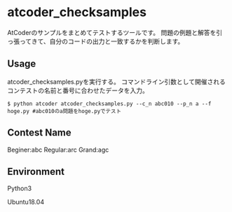 # atcoder_checksamples
AtCoderのサンプルをまとめてテストするツールです。
問題の例題と解答を引っ張ってきて、自分のコードの出力と一致するかを判断します。

## Usage
atcoder_checksamples.pyを実行する。
コマンドライン引数として開催されるコンテストの名前と番号に合わせたデータを入力。


```
$ python atcoder atcoder_checksamples.py --c_n abc010 --p_n a --f hoge.py #abc010のa問題をhoge.pyでテスト
```
## Contest Name
Beginer:abc
Regular:arc
Grand:agc

## Environment
Python3

Ubuntu18.04
